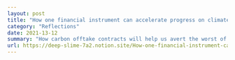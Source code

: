 ```yaml
--- 
layout: post
title: "How one financial instrument can accelerate progress on climate"
category: "Reflections"
date: 2021-13-12
summary: "How carbon offtake contracts will help us avert the worst of climate disaster."
url: https://deep-slime-7a2.notion.site/How-one-financial-instrument-can-accelerate-progress-on-climate-605c175c87cc43afb5d8bf682aad3f9e
--- 
```


